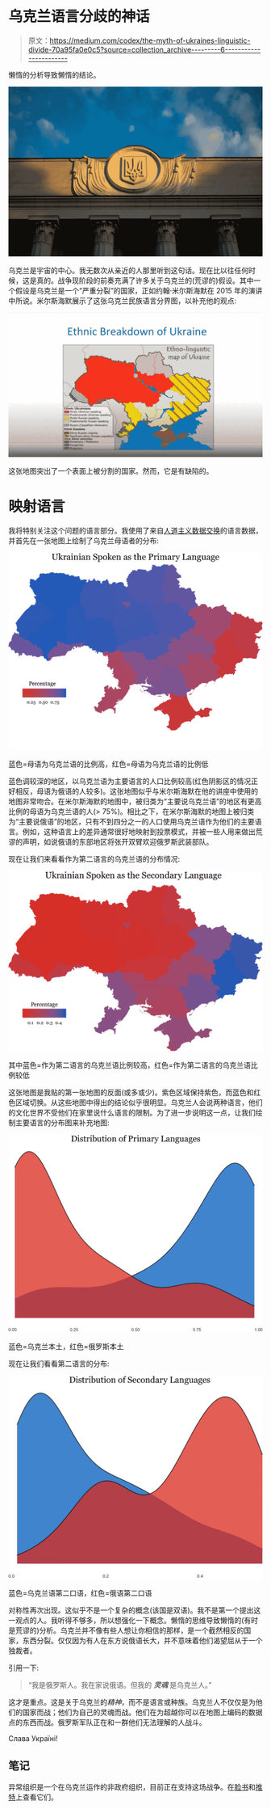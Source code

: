 # 乌克兰语言分歧的神话

> 原文：<https://medium.com/codex/the-myth-of-ukraines-linguistic-divide-70a95fa0e0c5?source=collection_archive---------6----------------------->

懒惰的分析导致懒惰的结论。

![](img/e6c32a750a954a90c755ca09edea0951.png)

乌克兰是宇宙的中心。我无数次从亲近的人那里听到这句话。现在比以往任何时候，这是真的。战争现阶段的前奏充满了许多关于乌克兰的(荒谬的)假设。其中一个假设是乌克兰是一个“严重分裂”的国家，正如约翰·米尔斯海默在 2015 年的演讲中所说。米尔斯海默展示了这张乌克兰民族语言分界图，以补充他的观点:

![](img/5aee7b1c99f7f3805760764a93521a73.png)

这张地图突出了一个表面上被分割的国家。然而，它是有缺陷的。

# 映射语言

我将特别关注这个问题的语言部分。我使用了来自[人道主义数据交换](https://data.humdata.org/organization/hdx)的语言数据，并首先在一张地图上绘制了乌克兰母语者的分布:

![](img/3636c5bccb120a7cac48b450c485d990.png)

蓝色=母语为乌克兰语的比例高，红色=母语为乌克兰语的比例低

蓝色调较深的地区，以乌克兰语为主要语言的人口比例较高(红色阴影区的情况正好相反，母语为俄语的人较多)。这张地图似乎与米尔斯海默在他的讲座中使用的地图非常吻合。在米尔斯海默的地图中，被归类为“主要说乌克兰语”的地区有更高比例的母语为乌克兰语的人(> 75%)。相比之下，在米尔斯海默的地图上被归类为“主要说俄语”的地区，只有不到四分之一的人口使用乌克兰语作为他们的主要语言。例如，这种语言上的差异通常很好地映射到投票模式，并被一些人用来做出荒谬的声明，如说俄语的东部地区将张开双臂欢迎俄罗斯武装部队。

现在让我们来看看作为第二语言的乌克兰语的分布情况:

![](img/f208d7c9b0eebf55753161f796614217.png)

其中蓝色=作为第二语言的乌克兰语比例较高，红色=作为第二语言的乌克兰语比例较低

这张地图是我贴的第一张地图的反面(或多或少)。紫色区域保持紫色，而蓝色和红色区域切换。从这些地图中得出的结论似乎很明显。乌克兰人会说两种语言，他们的文化世界不受他们在家里说什么语言的限制。为了进一步说明这一点，让我们绘制主要语言的分布图来补充地图:

![](img/a30e4c67394bbc1194beb78870029e0f.png)

蓝色=乌克兰本土，红色=俄罗斯本土

现在让我们看看第二语言的分布:

![](img/90f74529f0b738d6dc6014f27a42bea4.png)

蓝色=乌克兰语第二口语，红色=俄语第二口语

对称性再次出现。这似乎不是一个复杂的概念(该国是双语)。我不是第一个提出这一观点的人。我听得不够多，所以想强化一下概念。懒惰的思维导致懒惰的(有时是荒谬的)分析。乌克兰并不像有些人想让你相信的那样，是一个截然相反的国家，东西分裂。仅仅因为有人在东方说俄语长大，并不意味着他们渴望屈从于一个独裁者。

引用一下:

> “我是俄罗斯人。我在家说俄语。但我的 ***灵魂*** 是乌克兰人。”

这才是重点。这是关于乌克兰的*精神*，而不是语言或种族。乌克兰人不仅仅是为他们的国家而战；他们为自己的灵魂而战。他们在为超越你可以在地图上编码的数据点的东西而战。俄罗斯军队正在和一群他们无法理解的人战斗。

Слава Україні!

## 笔记

异常组织是一个在乌克兰运作的非政府组织，目前正在支持这场战争。在[脸书](https://www.facebook.com/anomaly.ua/)和[推特](https://twitter.com/AnomalyUA?s=20&t=TGsjcFinCP-aPxu7lM1qdg)上查看它们。
